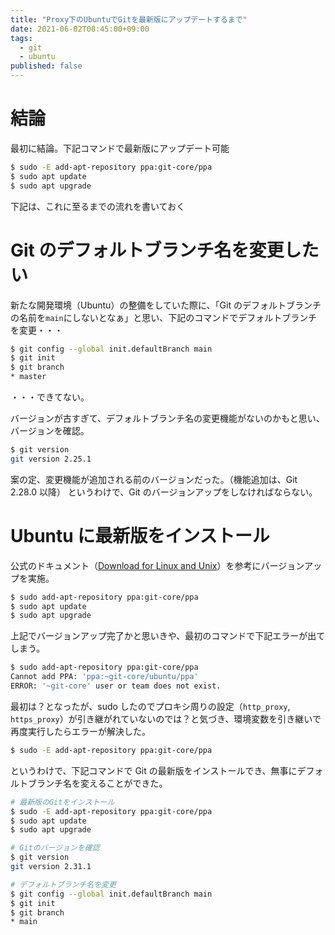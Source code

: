 ```yaml
---
title: "Proxy下のUbuntuでGitを最新版にアップデートするまで"
date: 2021-06-02T08:45:00+09:00
tags:
  - git
  - ubuntu
published: false
---
```


# 結論

最初に結論。下記コマンドで最新版にアップデート可能

```sh
$ sudo -E add-apt-repository ppa:git-core/ppa
$ sudo apt update
$ sudo apt upgrade
```

下記は、これに至るまでの流れを書いておく

# Git のデフォルトブランチ名を変更したい

新たな開発環境（Ubuntu）の整備をしていた際に、「Git のデフォルトブランチの名前を`main`にしないとなぁ」と思い、下記のコマンドでデフォルトブランチを変更・・・

```sh
$ git config --global init.defaultBranch main
$ git init
$ git branch
* master
```

・・・できてない。

バージョンが古すぎて、デフォルトブランチ名の変更機能がないのかもと思い、バージョンを確認。

```sh
$ git version
git version 2.25.1
```

案の定、変更機能が追加される前のバージョンだった。（機能追加は、Git 2.28.0 以降）
というわけで、Git のバージョンアップをしなければならない。

# Ubuntu に最新版をインストール

公式のドキュメント（[Download for Linux and Unix](https://git-scm.com/download/linux)）を参考にバージョンアップを実施。

```sh
$ sudo add-apt-repository ppa:git-core/ppa
$ sudo apt update
$ sudo apt upgrade
```

上記でバージョンアップ完了かと思いきや、最初のコマンドで下記エラーが出てしまう。

```sh
$ sudo add-apt-repository ppa:git-core/ppa
Cannot add PPA: 'ppa:~git-core/ubuntu/ppa'
ERROR: '~git-core' user or team does not exist.
```

最初は？となったが、sudo したのでプロキシ周りの設定（`http_proxy`, `https_proxy`）が引き継がれていないのでは？と気づき、環境変数を引き継いで再度実行したらエラーが解決した。

```sh
$ sudo -E add-apt-repository ppa:git-core/ppa
```

というわけで、下記コマンドで Git の最新版をインストールでき、無事にデフォルトブランチ名を変えることができた。

```sh
# 最新版のGitをインストール
$ sudo -E add-apt-repository ppa:git-core/ppa
$ sudo apt update
$ sudo apt upgrade

# Gitのバージョンを確認
$ git version
git version 2.31.1

# デフォルトブランチ名を変更
$ git config --global init.defaultBranch main
$ git init
$ git branch
* main
```
